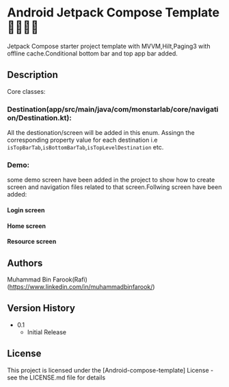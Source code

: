  # Android Jetpack Compose Template  🚀🚀🚀🚀

Jetpack Compose starter project template with MVVM,Hilt,Paging3 with offline cache.Conditional bottom bar and top app bar added.

## Description
Core classes:
### Destination(app/src/main/java/com/monstarlab/core/navigation/Destination.kt): 
All the destionation/screen will be added in this enum. Assingn the corresponding property value for each destination i.e `isTopBarTab`,`isBottomBarTab`,`isTopLevelDestination` etc.

### Demo:
some demo screen have been added in the project to show how to create screen and navigation files related to that screen.Follwing screen have been added: 
#### Login screen 
#### Home screen 
#### Resource screen


## Authors

Muhammad Bin Farook(Rafi)
(https://www.linkedin.com/in/muhammadbinfarook/)


## Version History

* 0.1
    * Initial Release

## License

This project is licensed under the [Android-compose-template] License - see the LICENSE.md file for details

